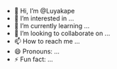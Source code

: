 - 👋 Hi, I’m @Luyakape
- 👀 I’m interested in ...
- 🌱 I’m currently learning ...
- 💞️ I’m looking to collaborate on ...
- 📫 How to reach me ...
- 😄 Pronouns: ...
- ⚡ Fun fact: ...

<!---
Luyakape/Luyakape is a ✨ special ✨ repository because its `README.md` (this file) appears on your GitHub profile.
You can click the Preview link to take a look at your changes.
--->
